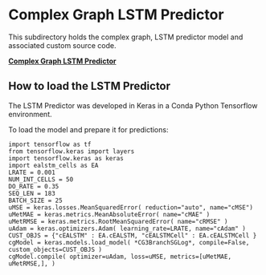 # Complex Graph LSTM Predictor

This subdirectory holds the complex graph, LSTM predictor model and associated custom source code.

[**Complex Graph LSTM Predictor**](https://github.com/nmartin198/kfint_watbudg_lstm/tree/main/LSTM_Predictor/CG3BranchSGlog)


## How to load the LSTM Predictor

The LSTM Predictor was developed in Keras in a Conda Python Tensorflow environment.

To load the model and prepare it for predictions:

    import tensorflow as tf
    from tensorflow.keras import layers
    import tensorflow.keras as keras
    import ealstm_cells as EA
    LRATE = 0.001
    NUM_INT_CELLS = 50
    DO_RATE = 0.35
    SEQ_LEN = 183
    BATCH_SIZE = 25
    uMSE = keras.losses.MeanSquaredError( reduction="auto", name="cMSE")
    uMetMAE = keras.metrics.MeanAbsoluteError( name="cMAE" )
    uMetRMSE = keras.metrics.RootMeanSquaredError( name="cRMSE" )
    uAdam = keras.optimizers.Adam( learning_rate=LRATE, name="cAdam" )
    CUST_OBJS = {"cEALSTM" : EA.cEALSTM, "cEALSTMCell" : EA.cEALSTMCell }
    cgModel = keras.models.load_model( *CG3BranchSGLog*, compile=False, custom_objects=CUST_OBJS )
    cgModel.compile( optimizer=uAdam, loss=uMSE, metrics=[uMetMAE, uMetRMSE,], )


